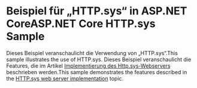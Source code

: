 # <a name="aspnet-core-httpsys-sample"></a><span data-ttu-id="8aeba-101">Beispiel für „HTTP.sys“ in ASP.NET Core</span><span class="sxs-lookup"><span data-stu-id="8aeba-101">ASP.NET Core HTTP.sys Sample</span></span>

<span data-ttu-id="8aeba-102">Dieses Beispiel veranschaulicht die Verwendung von „HTTP.sys“.</span><span class="sxs-lookup"><span data-stu-id="8aeba-102">This sample illustrates the use of HTTP.sys.</span></span> <span data-ttu-id="8aeba-103">Dieses Beispiel veranschaulicht die Features, die im Artikel [Implementierung des Http.sys-Webservers](https://docs.microsoft.com/aspnet/core/fundamentals/servers/httpsys) beschrieben werden.</span><span class="sxs-lookup"><span data-stu-id="8aeba-103">This sample demonstrates the features described in the [HTTP.sys web server implementation](https://docs.microsoft.com/aspnet/core/fundamentals/servers/httpsys) topic.</span></span>
